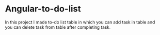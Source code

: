 # Angular-to-do-list
In this project I made to-do list table in which you can add task in table and you can delete task from table after completing task.
